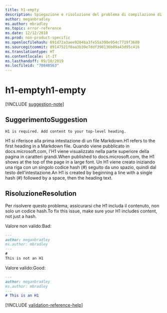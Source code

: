 ```yaml
---
title: h1-empty
description: Spiegazione e risoluzione del problema di compilazione di Docs h1-empty.
author: meganbradley
ms.author: mbradley
ms.topic: error-reference
ms.date: 12/12/2018
ms.prod: non-product-specific
ms.openlocfilehash: 691d72a3aee9204ba3fe55a398e954c7719f3680
ms.sourcegitcommit: 89147521f0aa3b39e7ddf390136b09a43d95c416
ms.translationtype: HT
ms.contentlocale: it-IT
ms.lasthandoff: 09/10/2019
ms.locfileid: "70848563"
---
```

# <a name="h1-empty"></a><span data-ttu-id="73c60-103">h1-empty</span><span class="sxs-lookup"><span data-stu-id="73c60-103">h1-empty</span></span>

[!INCLUDE [suggestion-note](includes/suggestion-note.md)]

## <a name="suggestion"></a><span data-ttu-id="73c60-104">Suggerimento</span><span class="sxs-lookup"><span data-stu-id="73c60-104">Suggestion</span></span>

`H1 is required. Add content to your top-level heading.`

<span data-ttu-id="73c60-105">H1 si riferisce alla prima intestazione di un file Markdown.</span><span class="sxs-lookup"><span data-stu-id="73c60-105">H1 refers to the first heading in a Markdown file.</span></span> <span data-ttu-id="73c60-106">Quando viene pubblicato in docs.microsoft.com, l'H1 viene visualizzato nella parte superiore della pagina in caratteri grandi.</span><span class="sxs-lookup"><span data-stu-id="73c60-106">When published to docs.microsoft.com, the H1 shows at the top of the page in a large font.</span></span> <span data-ttu-id="73c60-107">Un H1 viene creato iniziando una riga con un singolo codice hash (#) seguito da uno spazio, quindi dal testo dell'intestazione.</span><span class="sxs-lookup"><span data-stu-id="73c60-107">An H1 is created by beginning a line with a single hash (#) followed by a space, then the heading text.</span></span>

## <a name="resolution"></a><span data-ttu-id="73c60-108">Risoluzione</span><span class="sxs-lookup"><span data-stu-id="73c60-108">Resolution</span></span>

<span data-ttu-id="73c60-109">Per risolvere questo problema, assicurarsi che H1 includa il contenuto, non solo un codice hash.</span><span class="sxs-lookup"><span data-stu-id="73c60-109">To fix this issue, make sure your H1 includes content, not just a hash.</span></span>

<span data-ttu-id="73c60-110">Valore non valido:</span><span class="sxs-lookup"><span data-stu-id="73c60-110">Bad:</span></span>

```markdown
---
author: meganbradley
ms.author: mbradley
---
#
This is not an H1
```

<span data-ttu-id="73c60-111">Valore valido:</span><span class="sxs-lookup"><span data-stu-id="73c60-111">Good:</span></span>

```markdown
---
author: meganbradley
ms.author: mbradley
---
# This is an H1
```

<!--make sure to add this file to your includes folder and verify the path-->
[!INCLUDE [validation-reference-help](includes/validation-reference-help.md)]
